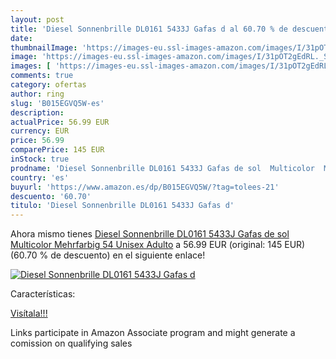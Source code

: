 ```yaml
---
layout: post
title: 'Diesel Sonnenbrille DL0161 5433J Gafas d al 60.70 % de descuento'
date: 
thumbnailImage: 'https://images-eu.ssl-images-amazon.com/images/I/31pOT2gEdRL._SL200_.jpg'
image: 'https://images-eu.ssl-images-amazon.com/images/I/31pOT2gEdRL._SL200_.jpg'
images: [ 'https://images-eu.ssl-images-amazon.com/images/I/31pOT2gEdRL._SL200_.jpg' ]
comments: true
category: ofertas
author: ring
slug: 'B015EGVQ5W-es'
description:
actualPrice: 56.99 EUR
currency: EUR
price: 56.99
comparePrice: 145 EUR
inStock: true
prodname: 'Diesel Sonnenbrille DL0161 5433J Gafas de sol  Multicolor  Mehrfarbig   54 Unisex Adulto'
country: 'es'
buyurl: 'https://www.amazon.es/dp/B015EGVQ5W/?tag=tolees-21'
descuento: '60.70'
titulo: 'Diesel Sonnenbrille DL0161 5433J Gafas d'
---
```


Ahora mismo tienes [Diesel Sonnenbrille DL0161 5433J Gafas de sol  Multicolor  Mehrfarbig   54 Unisex Adulto](https://www.amazon.es/dp/B015EGVQ5W/?tag=tolees-21) a 56.99 EUR (original: 145 EUR) (60.70 %  de descuento) en el siguiente enlace!

[![Diesel Sonnenbrille DL0161 5433J Gafas d](https://images-eu.ssl-images-amazon.com/images/I/31pOT2gEdRL._SL200_.jpg)](https://www.amazon.es/dp/B015EGVQ5W/?tag=tolees-21)

Características:


[Visítala!!!](https://www.amazon.es/dp/B015EGVQ5W/?tag=tolees-21)

Links participate in Amazon Associate program and might generate a comission on qualifying sales
